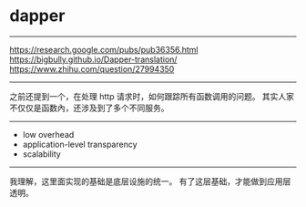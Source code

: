 # dapper

---

https://research.google.com/pubs/pub36356.html
https://bigbully.github.io/Dapper-translation/
https://www.zhihu.com/question/27994350

---

之前还提到一个，在处理 http 请求时，如何跟踪所有函数调用的问题。
其实人家不仅仅是函数內，还涉及到了多个不同服务。

---

- low overhead
- application-level transparency
- scalability

---

我理解，这里面实现的基础是底层设施的统一。
有了这层基础，才能做到应用层透明。
